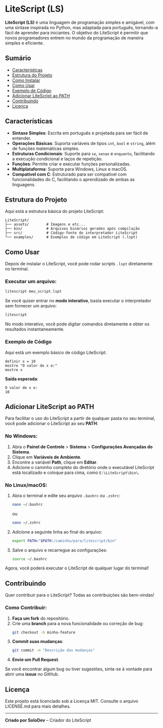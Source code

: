 # LiteScript (LS)

**LiteScript (LS)** é uma linguagem de programação simples e amigável, com uma sintaxe inspirada no Python, mas adaptada para português, tornando-a fácil de aprender para iniciantes. O objetivo do LiteScript é permitir que novos programadores entrem no mundo da programação de maneira simples e eficiente.

## Sumário

- [Características](#características)
- [Estrutura do Projeto](#estrutura-do-projeto)
- [Como Instalar](#como-instalar)
- [Como Usar](#como-usar)
- [Exemplo de Código](#exemplo-de-código)
- [Adicionar LiteScript ao PATH](#adicionar-litescript-ao-path)
- [Contribuindo](#contribuindo)
- [Licença](#licença)

## Características

- **Sintaxe Simples**: Escrita em português e projetada para ser fácil de entender.
- **Operações Básicas**: Suporta variáveis de tipos `int`, `bool` e `string`, além de funções matemáticas simples.
- **Estruturas Condicionais**: Suporte para `se`, `senao` e `enquanto`, facilitando a execução condicional e laços de repetição.
- **Funções**: Permite criar e executar funções personalizadas.
- **Multiplataforma**: Suporte para Windows, Linux e macOS.
- **Compatível com C**: Estruturado para ser compatível com funcionalidades do C, facilitando o aprendizado de ambas as linguagens.

## Estrutura do Projeto

Aqui está a estrutura básica do projeto LiteScript:

```plaintext
LiteScript/        
├── assets/        # Imagens e etc...
├── bin/           # Arquivos binários gerados após compilação
├── src/           # Código-fonte do interpretador LiteScript
└── examples/      # Exemplos de código em LiteScript (.lspt)
```

## Como Usar

Depois de instalar o LiteScript, você pode rodar scripts `.lspt` diretamente no terminal.

### Executar um arquivo:

```bash
litescript meu_script.lspt
```

Se você quiser entrar no **modo interativo**, basta executar o interpretador sem fornecer um arquivo:

```bash
litescript
```

No modo interativo, você pode digitar comandos diretamente e obter os resultados instantaneamente.

### Exemplo de Código

Aqui está um exemplo básico de código LiteScript:

```lspt
definir x = 10
mostre "O valor de x e:"
mostre x
```

**Saída esperada**:

```plaintext
O valor de x e:
10
```

## Adicionar LiteScript ao PATH

Para facilitar o uso do LiteScript a partir de qualquer pasta no seu terminal, você pode adicionar o LiteScript ao seu **PATH**:

### No Windows:

1. Abra o **Painel de Controle** > **Sistema** > **Configurações Avançadas do Sistema**.
2. Clique em **Variáveis de Ambiente**.
3. Encontre a variável **Path**, clique em **Editar**.
4. Adicione o caminho completo do diretório onde o executável LiteScript está localizado e coloque para cima, como `E:\LiteScript\bin\`.

### No Linux/macOS:

1. Abra o terminal e edite seu arquivo `.bashrc` ou `.zshrc`:
   ```bash
   nano ~/.bashrc
   ```
   ou
   ```bash
   nano ~/.zshrc
   ```

2. Adicione a seguinte linha ao final do arquivo:
   ```bash
   export PATH="$PATH:/caminho/para/litescript/bin"
   ```

3. Salve o arquivo e recarregue as configurações:
   ```bash
   source ~/.bashrc
   ```

Agora, você poderá executar o LiteScript de qualquer lugar do terminal!

## Contribuindo

Quer contribuir para o LiteScript? Todas as contribuições são bem-vindas!

### Como Contribuir:

1. **Faça um fork** do repositório.
2. Crie uma **branch** para a nova funcionalidade ou correção de bug:
   ```bash
   git checkout -b minha-feature
   ```
3. **Commit suas mudanças**:
   ```bash
   git commit -m "Descrição das mudanças"
   ```
4. **Envie um Pull Request**.

Se você encontrar algum bug ou tiver sugestões, sinta-se à vontade para abrir uma **issue** no GitHub.

## Licença

Este projeto está licenciado sob a Licença MIT. Consulte o arquivo LICENSE.md para mais detalhes.

---

**Criado por SoloDev** – Criador do LiteScript
